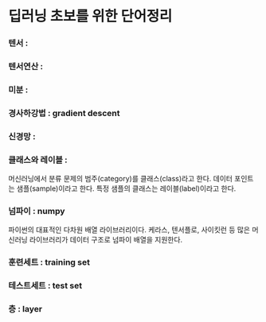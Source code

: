 # 딥러닝 초보를 위한 단어정리 
### 텐서 :
### 텐서연산 :
### 미분 :
### 경사하강법 : gradient descent
### 신경망 :
### 클래스와 레이블 : 
머신러닝에서 분류 문제의 범주(category)를 클래스(class)라고 한다. 데이터 포인트는 샘플(sample)이라고 한다. 특정 샘플의 클래스는 레이블(label)이라고 한다.
### 넘파이 : numpy
파이썬의 대표적인 다차원 배열 라이브러리이다. 케라스, 텐서플로, 사이킷런 등 많은 머신러닝 라이브러리가 데이터 구조로 넘파이 배열을 지원한다.
### 훈련세트 : training set
### 테스트세트 : test set
### 층 : layer
###
